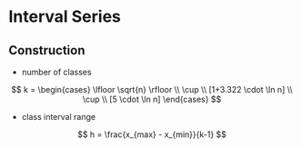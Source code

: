 # Interval Series

## Construction

* number of classes

$$
k = \begin{cases}
\lfloor \sqrt{n} \rfloor
\\
\cup
\\
[1+3.322 \cdot \ln n]
\\
\cup
\\
[5 \cdot \ln n]
\end{cases}
$$

* class interval range

$$
h = \frac{x_{max} - x_{min}}{k-1}
$$
